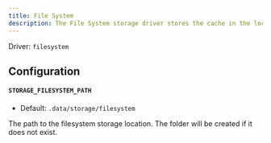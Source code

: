 ```yaml
---
title: File System
description: The File System storage driver stores the cache in the local file system of the cache server. This is the default storage driver and is used when no other storage driver is specified.
---
```


Driver: `filesystem`

## Configuration

#### `STORAGE_FILESYSTEM_PATH`

- Default: `.data/storage/filesystem`

The path to the filesystem storage location. The folder will be created if it does not exist.

